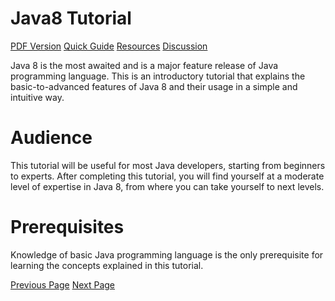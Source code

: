 # Java8 Tutorial
[PDF Version](../java8/java8_pdf_version.md)
[Quick Guide](../java8/java8_quick_guide.md)
[Resources](../java8/java8_useful_resources.md)
[Discussion](../java8/java8_discussion.md)

Java 8 is the most awaited and is a major feature release of Java programming language. This is an introductory tutorial that explains the basic-to-advanced features of Java 8 and their usage in a simple and intuitive way.

# Audience
This tutorial will be useful for most Java developers, starting from beginners to experts. After completing this tutorial, you will find yourself at a moderate level of expertise in Java 8, from where you can take yourself to next levels.

# Prerequisites
Knowledge of basic Java programming language is the only prerequisite for learning the concepts explained in this tutorial.


[Previous Page](../java8/index.md) [Next Page](../java8/java8_overview.md) 
